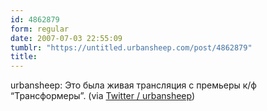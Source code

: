 ```yaml
---
id: 4862879
form: regular
date: 2007-07-03 22:55:09
tumblr: "https://untitled.urbansheep.com/post/4862879"
title:
---
```


<p>urbansheep: Это была живая трансляция с премьеры к/ф &ldquo;Трансформеры&rdquo;. (via <a href="http://twitter.com/urbansheep/statuses/132860842">Twitter / urbansheep</a>)</p>

